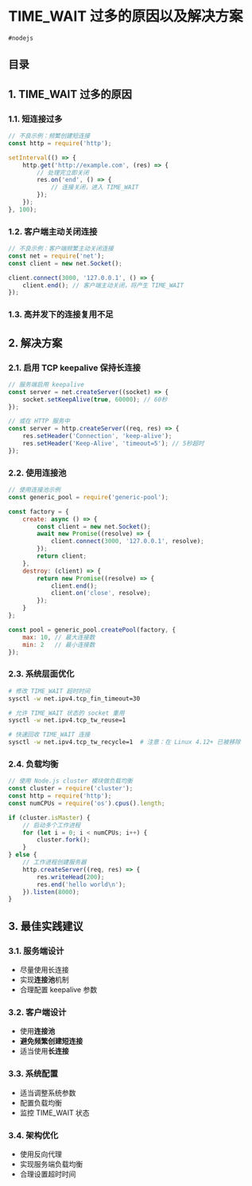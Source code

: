 
# TIME_WAIT 过多的原因以及解决方案

`#nodejs` 


## 目录
<!-- toc -->
 ## 1. TIME_WAIT 过多的原因 

### 1.1. 短连接过多

```javascript
// 不良示例：频繁创建短连接
const http = require('http');

setInterval(() => {
    http.get('http://example.com', (res) => {
        // 处理完立即关闭
        res.on('end', () => {
            // 连接关闭，进入 TIME_WAIT
        });
    });
}, 100);
```

### 1.2. 客户端主动关闭连接

```javascript
// 不良示例：客户端频繁主动关闭连接
const net = require('net');
const client = new net.Socket();

client.connect(3000, '127.0.0.1', () => {
    client.end(); // 客户端主动关闭，将产生 TIME_WAIT
});
```

### 1.3. 高并发下的**连接复用不足**

## 2. 解决方案

### 2.1. 启用 TCP keepalive 保持长连接

```javascript
// 服务端启用 keepalive
const server = net.createServer((socket) => {
    socket.setKeepAlive(true, 60000); // 60秒
});

// 或在 HTTP 服务中
const server = http.createServer((req, res) => {
    res.setHeader('Connection', 'keep-alive');
    res.setHeader('Keep-Alive', 'timeout=5'); // 5秒超时
});
```

### 2.2. 使用连接池

```javascript
// 使用连接池示例
const generic_pool = require('generic-pool');

const factory = {
    create: async () => {
        const client = new net.Socket();
        await new Promise((resolve) => {
            client.connect(3000, '127.0.0.1', resolve);
        });
        return client;
    },
    destroy: (client) => {
        return new Promise((resolve) => {
            client.end();
            client.on('close', resolve);
        });
    }
};

const pool = generic_pool.createPool(factory, {
    max: 10, // 最大连接数
    min: 2   // 最小连接数
});
```

### 2.3. 系统层面优化

```bash
# 修改 TIME_WAIT 超时时间
sysctl -w net.ipv4.tcp_fin_timeout=30

# 允许 TIME_WAIT 状态的 socket 重用
sysctl -w net.ipv4.tcp_tw_reuse=1

# 快速回收 TIME_WAIT 连接
sysctl -w net.ipv4.tcp_tw_recycle=1  # 注意：在 Linux 4.12+ 已被移除
```

### 2.4. 负载均衡

```javascript
// 使用 Node.js cluster 模块做负载均衡
const cluster = require('cluster');
const http = require('http');
const numCPUs = require('os').cpus().length;

if (cluster.isMaster) {
    // 启动多个工作进程
    for (let i = 0; i < numCPUs; i++) {
        cluster.fork();
    }
} else {
    // 工作进程创建服务器
    http.createServer((req, res) => {
        res.writeHead(200);
        res.end('hello world\n');
    }).listen(8000);
}
```

## 3. 最佳实践建议

### 3.1. 服务端设计

   - 尽量使用长连接
   - 实现**连接池**机制
   - 合理配置 keepalive 参数

### 3.2. 客户端设计

   - 使用**连接池**
   - **避免频繁创建短连接**
   - 适当使用**长连接**

### 3.3. 系统配置

   - 适当调整系统参数
   - 配置负载均衡
   - 监控 TIME_WAIT 状态

### 3.4. 架构优化

   - 使用反向代理
   - 实现服务端负载均衡
   - 合理设置超时时间

